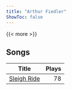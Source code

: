 ```yaml
---
title: "Arthur Fiedler"
ShowToc: false
---
```


{{< more >}}

## Songs
Title | Plays 
----- | -----: 
[Sleigh Ride](/songs/sleigh-ride) | 78

